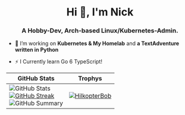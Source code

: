 <h1 align="center">Hi 👋, I'm Nick</h1>
<h3 align="center">A Hobby-Dev, Arch-based Linux/Kubernetes-Admin.</h3>

- 🔭 I’m working on **Kubernetes & My Homelab** and **a TextAdventure written in Python**

- ⚡ I Currently learn Go 6 TypeScript!

| GitHub Stats | Trophys |
|----------|----------|
| ![GitHub Stats](http://github-profile-summary-cards.vercel.app/api/cards/stats?username=HilkopterBob&theme=tokyonight)  <br/> [![GitHub Streak](https://github-readme-streak-stats.herokuapp.com?user=HilkopterBob&theme=tokyonight&hide_border=true&date_format=j%20M%5B%20Y%5D&card_width=480)](https://git.io/streak-stats) <br/> ![GitHub Summary](http://github-profile-summary-cards.vercel.app/api/cards/profile-details?username=HilkopterBob&theme=tokyonight) | <p align="left"> <a href="https://github.com/ryo-ma/github-profile-trophy"><img src="https://github-profile-trophy.vercel.app/?username=HilkopterBob" alt="HilkopterBob" /></a> </p> |



